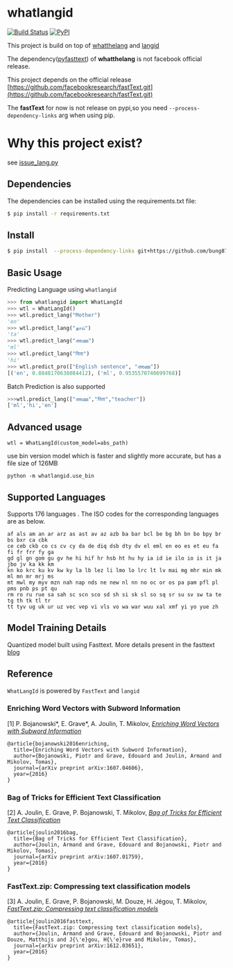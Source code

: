 # whatlangid

[![Build Status](https://travis-ci.org/bung87/whatlangid.svg?branch=master)](https://travis-ci.org/bung87/whatlangid)  [![PyPI](https://img.shields.io/pypi/v/whatlangid.svg)](https://pypi.python.org/pypi/whatlangid)


This project is build on top of [whatthelang](https://github.com/indix/whatthelang) and [langid](https://github.com/saffsd/langid.py)

The dependency([pyfasttext](https://github.com/vrasneur/pyfasttext)) of **whatthelang** is not facebook official release.

This project depends on the official release [https://github.com/facebookresearch/fastText.git](https://github.com/facebookresearch/fastText.git)

The **fastText** for now is not release on pypi,so you need `--process-dependency-links` arg when using pip.

# Why this project exist?

see [issue_lang.py](issue_lang.py)

## Dependencies

The dependencies can be installed using the requirements.txt file:

```bash
$ pip install -r requirements.txt
```

## Install


```bash
$ pip install  --process-dependency-links git+https://github.com/bung87/whatlangid
```


## Basic Usage

Predicting Language using ``whatlangid``

```python
>>> from whatlangid import WhatLangId
>>> wtl = WhatLangId()
>>> wtl.predict_lang("Mother")
'en'
>>> wtl.predict_lang("தாய்")
'ta'
>>> wtl.predict_lang("അമ്മ")
'ml'
>>> wtl.predict_lang("पिता")
'hi'
>>> wtl.predict_pro(["English sentence", "അമ്മ"])
[('en', 0.8848170638084412), ('ml', 0.9535570740699768)]

```

Batch Prediction is also supported

```python
>>>wtl.predict_lang(["അമ്മ","पिता","teacher"])
['ml','hi','en']
```

## Advanced usage

`wtl = WhatLangId(custom_model=abs_path)`

use bin version model which is faster and slightly more accurate, but has a file size of 126MB

`python -m whatlangid.use_bin`

## Supported Languages

Supports 176 languages . The ISO codes for the corresponding languages are as below.

```
af als am an ar arz as ast av az azb ba bar bcl be bg bh bn bo bpy br bs bxr ca cbk
ce ceb ckb co cs cv cy da de diq dsb dty dv el eml en eo es et eu fa fi fr frr fy ga
gd gl gn gom gu gv he hi hif hr hsb ht hu hy ia id ie ilo io is it ja jbo jv ka kk km
kn ko krc ku kv kw ky la lb lez li lmo lo lrc lt lv mai mg mhr min mk ml mn mr mrj ms
mt mwl my myv mzn nah nap nds ne new nl nn no oc or os pa pam pfl pl pms pnb ps pt qu
rm ro ru rue sa sah sc scn sco sd sh si sk sl so sq sr su sv sw ta te tg th tk tl tr
tt tyv ug uk ur uz vec vep vi vls vo wa war wuu xal xmf yi yo yue zh
```

## Model Training Details

Quantized model built using Fasttext. More details present in the fasttext [blog](https://fasttext.cc/blog/2017/10/02/blog-post.html)

## Reference


``WhatLangId`` is powered by ``FastText`` and `langid`

### Enriching Word Vectors with Subword Information

[1] P. Bojanowski\*, E. Grave\*, A. Joulin, T. Mikolov, [*Enriching Word Vectors with Subword Information*](https://arxiv.org/abs/1607.04606)

```
@article{bojanowski2016enriching,
  title={Enriching Word Vectors with Subword Information},
  author={Bojanowski, Piotr and Grave, Edouard and Joulin, Armand and Mikolov, Tomas},
  journal={arXiv preprint arXiv:1607.04606},
  year={2016}
}
```

### Bag of Tricks for Efficient Text Classification

[2] A. Joulin, E. Grave, P. Bojanowski, T. Mikolov, [*Bag of Tricks for Efficient Text Classification*](https://arxiv.org/abs/1607.01759)

```
@article{joulin2016bag,
  title={Bag of Tricks for Efficient Text Classification},
  author={Joulin, Armand and Grave, Edouard and Bojanowski, Piotr and Mikolov, Tomas},
  journal={arXiv preprint arXiv:1607.01759},
  year={2016}
}
```

### FastText.zip: Compressing text classification models

[3] A. Joulin, E. Grave, P. Bojanowski, M. Douze, H. Jégou, T. Mikolov, [*FastText.zip: Compressing text classification models*](https://arxiv.org/abs/1612.03651)

```
@article{joulin2016fasttext,
  title={FastText.zip: Compressing text classification models},
  author={Joulin, Armand and Grave, Edouard and Bojanowski, Piotr and Douze, Matthijs and J{\'e}gou, H{\'e}rve and Mikolov, Tomas},
  journal={arXiv preprint arXiv:1612.03651},
  year={2016}
}
```
